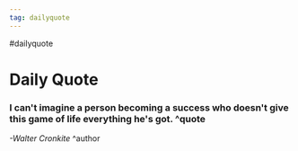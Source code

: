 ```yaml
---
tag: dailyquote
---
```


#dailyquote

# Daily Quote

### I can't imagine a person becoming a success who doesn't give this game of life everything he's got. ^quote
*-Walter Cronkite* ^author
